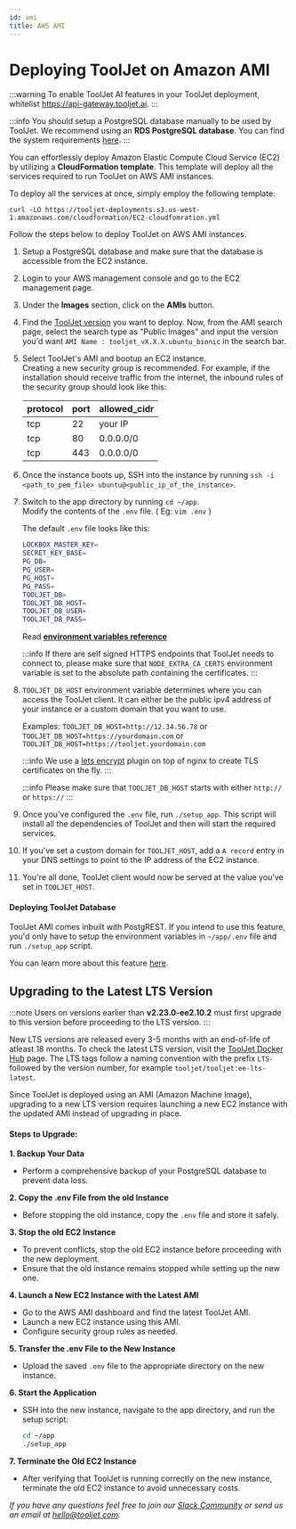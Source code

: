 ```yaml
---
id: ami
title: AWS AMI
---
```


# Deploying ToolJet on Amazon AMI

:::warning
To enable ToolJet AI features in your ToolJet deployment, whitelist https://api-gateway.tooljet.ai.
:::

:::info
You should setup a PostgreSQL database manually to be used by ToolJet. We recommend using an **RDS PostgreSQL database**. You can find the system requirements [here](/docs/setup/system-requirements#postgresql).
:::

You can effortlessly deploy Amazon Elastic Compute Cloud Service (EC2) by utilizing a **CloudFormation template**. This template will deploy all the services required to run ToolJet on AWS AMI instances.

To deploy all the services at once, simply employ the following template:

```
curl -LO https://tooljet-deployments.s3.us-west-1.amazonaws.com/cloudformation/EC2-cloudfomration.yml
```

Follow the steps below to deploy ToolJet on AWS AMI instances.

1. Setup a PostgreSQL database and make sure that the database is accessible from the EC2 instance.
2. Login to your AWS management console and go to the EC2 management page.
3. Under the **Images** section, click on the **AMIs** button.
4. Find the [ToolJet version](/docs/setup/choose-your-tooljet) you want to deploy. Now, from the AMI search page, select the search type as "Public Images" and input the version you'd want `AMI Name : tooljet_vX.X.X.ubuntu_bionic` in the search bar.
5. Select ToolJet's AMI and bootup an EC2 instance. <br/>
   Creating a new security group is recommended. For example, if the installation should receive traffic from the internet, the inbound rules of the security group should look like this:

   | protocol | port | allowed_cidr |
   | -------- | ---- | ------------ |
   | tcp      | 22   | your IP      |
   | tcp      | 80   | 0.0.0.0/0    |
   | tcp      | 443  | 0.0.0.0/0    |

6. Once the instance boots up, SSH into the instance by running `ssh -i <path_to_pem_file> ubuntu@<public_ip_of_the_instance>`.

7. Switch to the app directory by running `cd ~/app`. <br/> Modify the contents of the `.env` file. ( Eg: `vim .env` )

   The default `.env` file looks like this:

   ```bash
   LOCKBOX_MASTER_KEY=
   SECRET_KEY_BASE=
   PG_DB=
   PG_USER=
   PG_HOST=
   PG_PASS=
   TOOLJET_DB=
   TOOLJET_DB_HOST=
   TOOLJET_DB_USER=
   TOOLJET_DB_PASS=
   ```

   Read **[environment variables reference](/docs/setup/env-vars)**

   :::info
   If there are self signed HTTPS endpoints that ToolJet needs to connect to, please make sure that `NODE_EXTRA_CA_CERTS` environment variable is set to the absolute path containing the certificates.
   :::

8. `TOOLJET_DB_HOST` environment variable determines where you can access the ToolJet client. It can either be the public ipv4 address of your instance or a custom domain that you want to use.

   Examples:
   `TOOLJET_DB_HOST=http://12.34.56.78` or
   `TOOLJET_DB_HOST=https://yourdomain.com` or
   `TOOLJET_DB_HOST=https://tooljet.yourdomain.com`

   :::info
   We use a [lets encrypt](https://letsencrypt.org/) plugin on top of nginx to create TLS certificates on the fly.
   :::

   :::info
   Please make sure that `TOOLJET_DB_HOST` starts with either `http://` or `https://`
   :::

9. Once you've configured the `.env` file, run `./setup_app`. This script will install all the dependencies of ToolJet and then will start the required services.
10. If you've set a custom domain for `TOOLJET_HOST`, add a `A record` entry in your DNS settings to point to the IP address of the EC2 instance.
11. You're all done, ToolJet client would now be served at the value you've set in `TOOLJET_HOST`.

#### Deploying ToolJet Database

ToolJet AMI comes inbuilt with PostgREST. If you intend to use this feature, you'd only have to setup the environment variables in `~/app/.env` file and run `./setup_app` script.

You can learn more about this feature [here](/docs/tooljet-db/tooljet-database).

## Upgrading to the Latest LTS Version

:::note
Users on versions earlier than **v2.23.0-ee2.10.2** must first upgrade to this version before proceeding to the LTS version.
:::

New LTS versions are released every 3-5 months with an end-of-life of atleast 18 months. To check the latest LTS version, visit the [ToolJet Docker Hub](https://hub.docker.com/r/tooljet/tooljet/tags) page. The LTS tags follow a naming convention with the prefix `LTS-` followed by the version number, for example `tooljet/tooljet:ee-lts-latest`.

Since ToolJet is deployed using an AMI (Amazon Machine Image), upgrading to a new LTS version requires launching a new EC2 instance with the updated AMI instead of upgrading in place.

#### Steps to Upgrade:

**1. Backup Your Data**

- Perform a comprehensive backup of your PostgreSQL database to prevent data loss.

**2. Copy the .env File from the old Instance**

- Before stopping the old instance, copy the `.env` file and store it safely.

**3. Stop the old EC2 Instance**

- To prevent conflicts, stop the old EC2 instance before proceeding with the new deployment.
- Ensure that the old instance remains stopped while setting up the new one.

**4. Launch a New EC2 Instance with the Latest AMI**

- Go to the AWS AMI dashboard and find the latest ToolJet AMI.
- Launch a new EC2 instance using this AMI.
- Configure security group rules as needed.

**5. Transfer the .env File to the New Instance**

- Upload the saved `.env` file to the appropriate directory on the new instance.

**6. Start the Application**

- SSH into the new instance, navigate to the app directory, and run the setup script:

  ```bash
  cd ~/app
  ./setup_app
  ```

**7. Terminate the Old EC2 Instance**

- After verifying that ToolJet is running correctly on the new instance, terminate the old EC2 instance to avoid unnecessary costs.

_If you have any questions feel free to join our [Slack Community](/docs/slack) or send us an email at hello@tooljet.com._
